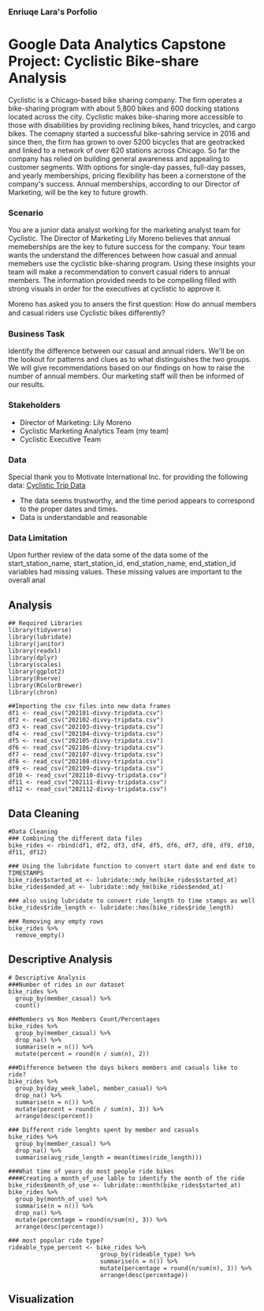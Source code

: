### Enriuqe Lara's Porfolio

# Google Data Analytics Capstone Project: Cyclistic Bike-share Analysis
Cyclistic is a Chicago-based bike sharing company. The firm operates a bike-sharing program with about 5,800 bikes and 600 docking stations located across the city. Cyclistic makes bike-sharing more accessible to those with disabilities by providing reclining bikes, hand tricycles, and cargo bikes. The comapny started a successful bike-sahring service in 2016 and since then, the firm has grown to over 5200 bicycles that are geotracked and linked to a network of over 620 stations across Chicago. So far the company has relied on building general awareness and appealing to customer segments. With options for single-day passes, full-day passes, and yearly memberships, pricing flexibility has been a cornerstone of the company's success. Annual memberships, according to our Director of Marketing, will be the key to future growth.

### Scenario
You are a junior data analyst working for the marketing analyst team for Cyclistic. The Director of Marketing Lily Moreno believes that annual memeberships are the key to future success for the company. Your team wants the understand the differences between how casual and annual memebers use the cyclistic bike-sharing program. Using these insights your team will make a recommendation to convert casual riders to annual members. The information provided needs to be compelling filled with strong visuals in order for the executives at cyclistic to approve it. 

Moreno has asked you to ansers the first question: How do annual members and casual riders use Cyclistic bikes diﬀerently?


### Business Task
Identify the difference between our casual and annual riders. We'll be on the lookout for patterns and clues as to what distinguishes the two groups. We will give recommendations based on our findings on how to raise the number of annual members. Our marketing staff will then be informed of our results.

### Stakeholders
- Director of Marketing: Lily Moreno
- Cyclistic Marketing Analytics Team (my team)
- Cyclistic Executive Team 

### Data
Special thank you to Motivate International Inc. for providing the following data:
[Cyclistic Trip Data](https://divvy-tripdata.s3.amazonaws.com/index.html)
- The data seems trustworthy, and the time period appears to correspond to the proper dates and times.
- Data is understandable and reasonable

### Data Limitation
Upon further review of the data some of the data some of the start_station_name, start_station_id, end_station_name, end_station_id variables had missing values. These missing values are important to the overall anal 



## Analysis
```{r}
## Required Libraries
library(tidyverse)
library(lubridate)
library(janitor)
library(readxl)
library(dplyr)
library(scales) 
library(ggplot2)
library(Rserve)
library(RColorBrewer)
library(chron)
```

```{r}
##Importing the csv files into new data frames
df1 <- read_csv("202101-divvy-tripdata.csv")
df2 <- read_csv("202102-divvy-tripdata.csv")
df3 <- read_csv("202103-divvy-tripdata.csv")
df4 <- read_csv("202104-divvy-tripdata.csv")
df5 <- read_csv("202105-divvy-tripdata.csv")
df6 <- read_csv("202106-divvy-tripdata.csv")
df7 <- read_csv("202107-divvy-tripdata.csv")
df8 <- read_csv("202108-divvy-tripdata.csv")
df9 <- read_csv("202109-divvy-tripdata.csv")
df10 <- read_csv("202110-divvy-tripdata.csv")
df11 <- read_csv("202111-divvy-tripdata.csv")
df12 <- read_csv("202112-divvy-tripdata.csv")
```

## Data Cleaning
```{r}
#Data Cleaning 
### Combining the different data files
bike_rides <- rbind(df1, df2, df3, df4, df5, df6, df7, df8, df9, df10, df11, df12)

### Using the lubridate function to convert start date and end date to TIMESTAMPS
bike_rides$started_at <- lubridate::mdy_hm(bike_rides$started_at)
bike_rides$ended_at <- lubridate::mdy_hm(bike_rides$ended_at)

### also using lubridate to convert ride_length to time stamps as well
bike_rides$ride_length <- lubridate::hms(bike_rides$ride_length)

### Removing any empty rows
bike_rides %>%
  remove_empty()

```

## Descriptive Analysis
```{r}
# Descriptive Analysis
###Number of rides in our dataset
bike_rides %>% 
  group_by(member_casual) %>% 
  count()

###Members vs Non Members Count/Percentages
bike_rides %>% 
  group_by(member_casual) %>% 
  drop_na() %>% 
  summarise(n = n()) %>% 
  mutate(percent = round(n / sum(n), 2))

###Difference between the days bikers members and casuals like to ride?
bike_rides %>% 
  group_by(day_week_label, member_casual) %>% 
  drop_na() %>% 
  summarise(n = n()) %>% 
  mutate(percent = round(n / sum(n), 3)) %>% 
  arrange(desc(percent))

### Different ride lenghts spent by member and casuals
bike_rides %>%  
  group_by(member_casual) %>% 
  drop_na() %>%  
  summarise(avg_ride_length = mean(times(ride_length)))

###What time of years do most people ride bikes
####Creating a month_of_use lable to identify the month of the ride
bike_rides$month_of_use <- lubridate::month(bike_rides$started_at)
bike_rides %>% 
  group_by(month_of_use) %>% 
  summarise(n = n()) %>% 
  drop_na() %>% 
  mutate(percentage = round(n/sum(n), 3)) %>% 
  arrange(desc(percentage))

### most popular ride type?
rideable_type_percent <- bike_rides %>% 
                          group_by(rideable_type) %>% 
                          summarise(n = n()) %>% 
                          mutate(percentage = round(n/sum(n), 3)) %>% 
                          arrange(desc(percentage))

```

## Visualization






